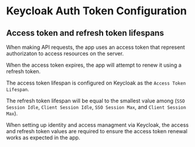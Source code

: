 # Keycloak Auth Token Configuration

## Access token and refresh token lifespans
When making API requests, the app uses an access token that represent authorizaton to access resources on the server. 

When the access token expires, the app will attempt to renew it using a refresh token. 

The access token lifespan is configured on Keycloak as the `Access Token Lifespan`. 

The refresh token lifespan will be equal to the smallest value among (`SSO Session Idle`, `Client Session Idle`, `SSO Session Max`, and `Client Session Max`).

When setting up identity and access managment via Keycloak, the access and refresh token values are required to ensure the access token renewal works as expected in the app. 


